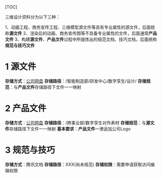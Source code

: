 [TOC]

三维设计资料分为以下三种：

1、动画工程、商务宣传工程、三维模型源文件等具有专业属性的源文件，后面统称**源文件**
2、渲染后的动画、商务宣传图等不具备专业属性的文件，后面通常**产品文件**
3、构建**源文件**、**产品文件**过程中所提炼出的规范文档、技巧文档，后面统称**规范与技巧文件**

# 1 源文件

**存储方式**：[公司网盘](https://nas.speedbot.net/ "公司网盘")
**存储路径**：/智能制造部/研发中心/数字孪生/设计/
**存储规范**：与**产品文件**存储路径下文件一一映射

# 2 产品文件

**存储方式**：[公司网盘](https://nas.speedbot.net/ "公司网盘")
**存储路径**：/跨事业部/数字孪生对外素材
**存储规范**：与**源文件**存储路径下文件一一映射
**基本要求**：**产品文件**一律追加公司Logo

# 3 规范与技巧

**存储方式**：腾讯文档
**存储路径**：XXX(尚未规范)
**存储权限**：需要申请获取访问编辑权限